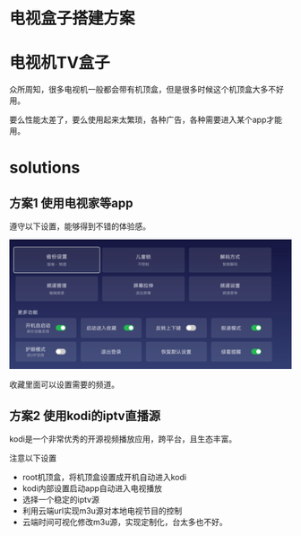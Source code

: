 # 电视盒子搭建方案

# 电视机TV盒子

众所周知，很多电视机一般都会带有机顶盒，但是很多时候这个机顶盒大多不好用。

要么性能太差了，要么使用起来太繁琐，各种广告，各种需要进入某个app才能用。



# solutions



## 方案1 使用电视家等app

遵守以下设置，能够得到不错的体验感。

![image-20221224210906834](https://raw.githubusercontent.com/kengerlwl/kengerlwl.github.io/master/image/7f64d648174bc0ffb590feddcf140ff6/74facd6bc29c25c668a68c816b04cf90.png)

收藏里面可以设置需要的频道。



## 方案2 使用kodi的iptv直播源

kodi是一个非常优秀的开源视频播放应用，跨平台，且生态丰富。

注意以下设置

- root机顶盒，将机顶盒设置成开机自动进入kodi
- kodi内部设置启动app自动进入电视播放
- 选择一个稳定的iptv源
- 利用云端url实现m3u源对本地电视节目的控制
- 云端时间可视化修改m3u源，实现定制化，台太多也不好。
